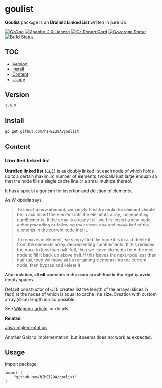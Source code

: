 # goulist

**Goulist** package is an **Urolleld Linked List** written in pure Go.

[![GoDoc](https://godoc.org/github.com/hIMEI29A/goulist?status.svg)](http://godoc.org/github.com/hIMEI29A/goulist) [![Apache-2.0 License](https://img.shields.io/badge/license-Apache--2.0-red.svg)](LICENSE) [![Go Report Card](https://goreportcard.com/badge/github.com/hIMEI29A/goulist)](https://goreportcard.com/report/github.com/hIMEI29A/goulist) [![Coverage Status](https://coveralls.io/repos/github/hIMEI29A/goulist/badge.svg?branch=master)](https://coveralls.io/github/hIMEI29A/goulist?branch=master) [![Build Status](https://travis-ci.org/hIMEI29A/goulist.svg?branch=master)](https://travis-ci.org/hIMEI29A/goulist)

## TOC
- [Version](#version)
- [Install](#install)
- [Content](#content)
- [Usage](#usage)

## Version

`1.0.2`

## Install

`go get github.com/hIMEI29A/goulist`

## Content

### Unrolled linked list

**Unrolled linked list** (_ULL_) is an doubly linked list each node of which holds up to a certain maximum number of elements, typically just large enough so that the node fills a single cache line or a small multiple thereof.

It has a special algorithm for insertion and deletion of elements. 

As Wikipedia says, 
>To insert a new element, we simply find the node the element should
>be in and insert the element into the elements array, incrementing
>numElements. If the array is already full, we first insert a new node
>either preceding or following the current one and move half of the
>elements in the current node into it.
>
>To remove an element, we simply find the node it is in and delete it
>from the elements array, decrementing numElements. If this reduces
>the node to less than half-full, then we move elements from the next node
>to fill it back up above half. If this leaves the next node less
>than half full, then we move all its remaining elements into the
>current node, then bypass and delete it.

After deletion, all **nil** elements in the node are shifted to the right to avoid empty spaces.

Default constructor of _ULL_ creates list the length of the arrays (slices in fact) at the nodes of which is equal to cache line size. Creation with custom array (slice) length is also possible.

See [Wikipedia article](http://en.wikipedia.org/wiki/Unrolled_linked_list) for details.

**Related**

[Java implementation](https://github.com/l-tamas/Unrolled-linked-list)

[Another Golang implementation](https://github.com/ryszard/unrolledlist), but it seems does not work as expected.

## Usage

Import package:

```
import (
	"github.com/hIMEI29A/goulist"
)
```
